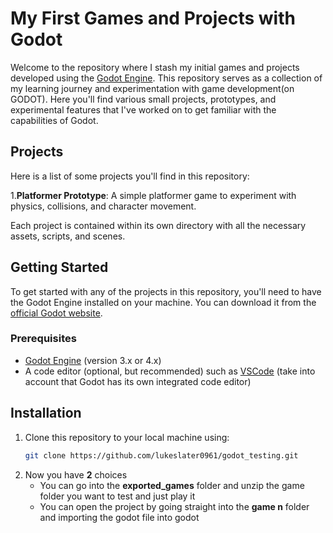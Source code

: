 # My First Games and Projects with Godot

Welcome to the repository where I stash my initial games and projects developed using the [Godot Engine](https://godotengine.org/). This repository serves as a collection of my learning journey and experimentation with game development(on GODOT). Here you'll find various small projects, prototypes, and experimental features that I've worked on to get familiar with the capabilities of Godot.

## Projects

Here is a list of some projects you'll find in this repository:

1.**Platformer Prototype**: A simple platformer game to experiment with physics, collisions, and character movement.

Each project is contained within its own directory with all the necessary assets, scripts, and scenes.

## Getting Started

To get started with any of the projects in this repository, you'll need to have the Godot Engine installed on your machine. You can download it from the [official Godot website](https://godotengine.org/download).

### Prerequisites

- [Godot Engine](https://godotengine.org/download) (version 3.x or 4.x)
- A code editor (optional, but recommended) such as [VSCode](https://code.visualstudio.com/) (take into account that Godot has its own integrated code editor)

## Installation

1. Clone this repository to your local machine using:
   ```sh
   git clone https://github.com/lukeslater0961/godot_testing.git
2. Now you have **2** choices
   * You can go into the **exported_games** folder and unzip the game folder you want to test and just play it
   * You can open the project by going straight into the **game n** folder and importing the godot file into godot
      
